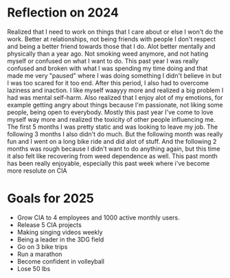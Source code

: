 # Reflection on 2024 #
Realized that I need to work on things that I care about or else I won't do the work.
Better at relationships, not being friends with people I don't respect and being a better friend towards those that I do. 
Alot better mentally and physically than a year ago. Not smoking weed anymore, and not hating myself or confused on what I want to do. 
This past year I was really confused and broken with what I was spending my time doing and that made me very "paused" where I was doing something I didn't believe in but I was too scared for it too end. 
After this period, I also had to overcome laziness and inaction. 
I like myself waayyy more and realized a big problem I had was mental self-harm. 
Also realized that I enjoy alot of my emotions, for example getting angry about things because I'm passionate, not liking some people, being open to everybody.
Mostly this past year I've come to love myself way more and realized the toxicity of other people influencing me. 
The first 5 months I was pretty static and was looking to leave my job. The following 3 months I also didn't do much. But the following month was really fun and I went on a long bike ride and did alot of stuff.
And the following 2 months was rough because I didn't want to do anything again, but this time it also felt like recovering from weed dependence as well. This past month has been really enjoyable, especially this past week where i've become more resolute on CIA

# Goals for 2025 #
- Grow CIA to 4 employees and 1000 active monthly users.
- Release 5 CIA projects
- Making singing videos weekly
- Being a leader in the 3DG field
- Go on 3 bike trips
- Run a marathon
- Become confident in volleyball
- Lose 50 lbs
